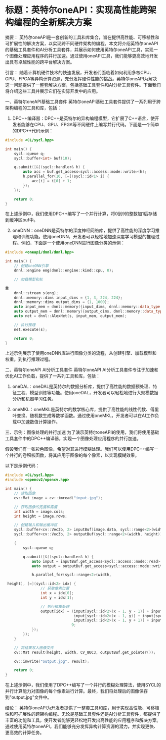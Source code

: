 

# 标题：英特尔oneAPI：实现高性能跨架构编程的全新解决方案

摘要：
英特尔oneAPI是一套创新的工具和库集合，旨在提供高性能、可移植性和可扩展性的解决方案，以实现跨不同硬件架构的编程。本文将介绍英特尔oneAPI的基础工具套件和AI分析工具套件，并展示如何使用英特尔oneAPI工具，实现一个图像处理应用程序的并行加速。通过使用oneAPI工具，我们能够更高效地开发出具有卓越性能的跨平台解决方案。

引言：
随着计算机硬件技术的快速发展，开发者们面临着如何利用多核CPU、GPU、FPGA等异构计算资源，充分发挥硬件性能的挑战。英特尔oneAPI为解决这一问题提供了一整套解决方案，包括基础工具套件和AI分析工具套件。下面我们将介绍这些工具并展示它们在实际开发中的应用。

一、英特尔oneAPI基础工具套件
英特尔oneAPI基础工具套件提供了一系列用于跨架构编程的工具和库，包括：
1. DPC++编译器：DPC++是英特尔的异构编程模型，它扩展了C++语言，使开发者能够在CPU、GPU、FPGA等不同硬件上编写并行代码。下面是一个简单的DPC++代码示例：

```cpp
#include <CL/sycl.hpp>

int main() {
    sycl::queue q;
    sycl::buffer<int> buf(10);

    q.submit([&](sycl::handler& h) {
        auto acc = buf.get_access<sycl::access::mode::write>(h);
        h.parallel_for(10, [=](sycl::id<1> i) {
            acc[i] = i[0] + 1;
        });
    });

    return 0;
}
```

在上述示例中，我们使用DPC++编写了一个并行计算，将0到9的整数加1后存储到缓冲区buf中。

2. oneDNN：oneDNN是英特尔的深度神经网络库，提供了高性能的深度学习推理和训练功能。使用oneDNN，开发者可以轻松地加速深度学习模型的推理过程。例如，下面是一个使用oneDNN进行图像分类的示例：

```cpp
#include <oneapi/dnnl/dnnl.hpp>

int main() {
    // 创建oneDNN引擎
    dnnl::engine eng(dnnl::engine::kind::cpu, 0);

    // 加载模型和权

重
    dnnl::stream s(eng);
    dnnl::memory::dims input_dims = {1, 3, 224, 224};
    dnnl::memory::dims output_dims = {1, 1000};
    auto input_mem = dnnl::memory({input_dims, dnnl::memory::data_type::f32, dnnl::memory::format_tag::nchw}, eng);
    auto output_mem = dnnl::memory({output_dims, dnnl::memory::data_type::f32, dnnl::memory::format_tag::nc}, eng);
    auto net = dnnl::AlexNet(s, input_mem, output_mem);

    // 执行推理
    net.execute(s);

    return 0;
}
```

上述示例展示了使用oneDNN库进行图像分类的流程，从创建引擎、加载模型和权重，到执行推理过程。

二、英特尔oneAPI AI分析工具套件
英特尔oneAPI AI分析工具套件专注于加速和优化AI工作负载，提供了一系列工具和库，包括：
1. oneDAL：oneDAL是英特尔的数据分析库，提供了高性能的数据预处理、特征工程、模型训练等功能。使用oneDAL，开发者可以轻松地进行大规模数据分析和机器学习任务。

2. oneMKL：oneMKL是英特尔的数学核心库，提供了高性能的线性代数、傅里叶变换、随机数生成等数学函数。通过使用oneMKL，开发者可以在AI工作负载中加速数值计算操作。

三、示例：图像处理的并行加速
为了演示英特尔oneAPI的使用，我们将使用基础工具套件中的DPC++编译器，实现一个图像处理应用程序的并行加速。

假设我们有一张彩色图像，希望对其进行模糊处理。我们可以使用DPC++编写一个并行的卷积核函数，将其应用于图像的每个像素，以实现模糊效果。

以下是示例代码：

```cpp
#include <CL/sycl.hpp>
#include <opencv2/opencv.hpp>

int main() {
    // 读取图像
    cv::Mat image = cv::imread("input.jpg");

    // 获取图像的宽度和高度
    int width = image.cols;
    int height = image.rows;

    // 创建输入和输出缓冲区
    sycl::buffer<cv::Vec3b, 2> inputBuf(image.data, sycl::range<2>(width, height));
    sycl::buffer<cv::Vec3b, 2> outputBuf(sycl::range<2>(width, height));

    {
        sycl::queue q;

        q.submit([&](sycl::handler& h) {
            auto input = inputBuf.get_access<sycl::access::mode::read>(h);
            auto output = outputBuf.get_access<sycl::access::mode::write>(h);

            h.parallel_for(sycl::range<2>(width,

 height), [=](sycl::id<2> idx) {
                // 获取像素位置
                int x = idx[0];
                int y = idx[1];

                // 执行模糊处理
                output[idx] = (input[sycl::id<2>(x - 1, y - 1)] + input[sycl::id<2>(x, y - 1)] + input[sycl::id<2>(x + 1, y - 1)] +
                               input[sycl::id<2>(x - 1, y)] + input[sycl::id<2>(x, y)] + input[sycl::id<2>(x + 1, y)] +
                               input[sycl::id<2>(x - 1, y + 1)] + input[sycl::id<2>(x, y + 1)] + input[sycl::id<2>(x + 1, y + 1)]) /
                              9;
            });
        });
    }

    // 将结果写入图像文件
    cv::Mat result(height, width, CV_8UC3, outputBuf.get_pointer());

    cv::imwrite("output.jpg", result);

    return 0;
}
```

在上述示例中，我们使用了DPC++编写了一个并行的模糊处理算法，使用SYCL的并行计算能力对图像的每个像素进行计算。最终，我们将处理后的图像保存到"output.jpg"文件中。

结论：
英特尔oneAPI为开发者提供了一整套工具和库，用于实现高性能、可移植性和可扩展性的跨架构编程。无论是基础工具套件还是AI分析工具套件，都提供了丰富的功能和工具，使开发者能够更轻松地开发出高性能的应用程序和解决方案。通过使用英特尔oneAPI，我们能够充分发挥异构计算资源的潜力，并实现更快、更高效的计算任务。

